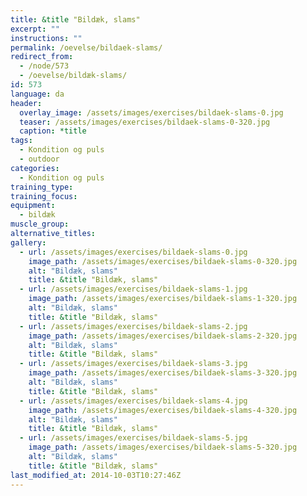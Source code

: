 ```yaml
---
title: &title "Bildæk, slams"
excerpt: ""
instructions: ""
permalink: /oevelse/bildaek-slams/
redirect_from:
  - /node/573
  - /oevelse/bildæk-slams/
id: 573
language: da
header:
  overlay_image: /assets/images/exercises/bildaek-slams-0.jpg
  teaser: /assets/images/exercises/bildaek-slams-0-320.jpg
  caption: *title
tags:
  - Kondition og puls
  - outdoor
categories:
  - Kondition og puls
training_type: 
training_focus: 
equipment:
  - bildæk
muscle_group:
alternative_titles:
gallery:
  - url: /assets/images/exercises/bildaek-slams-0.jpg
    image_path: /assets/images/exercises/bildaek-slams-0-320.jpg
    alt: "Bildæk, slams"
    title: &title "Bildæk, slams"
  - url: /assets/images/exercises/bildaek-slams-1.jpg
    image_path: /assets/images/exercises/bildaek-slams-1-320.jpg
    alt: "Bildæk, slams"
    title: &title "Bildæk, slams"
  - url: /assets/images/exercises/bildaek-slams-2.jpg
    image_path: /assets/images/exercises/bildaek-slams-2-320.jpg
    alt: "Bildæk, slams"
    title: &title "Bildæk, slams"
  - url: /assets/images/exercises/bildaek-slams-3.jpg
    image_path: /assets/images/exercises/bildaek-slams-3-320.jpg
    alt: "Bildæk, slams"
    title: &title "Bildæk, slams"
  - url: /assets/images/exercises/bildaek-slams-4.jpg
    image_path: /assets/images/exercises/bildaek-slams-4-320.jpg
    alt: "Bildæk, slams"
    title: &title "Bildæk, slams"
  - url: /assets/images/exercises/bildaek-slams-5.jpg
    image_path: /assets/images/exercises/bildaek-slams-5-320.jpg
    alt: "Bildæk, slams"
    title: &title "Bildæk, slams"
last_modified_at: 2014-10-03T10:27:46Z
---
```



